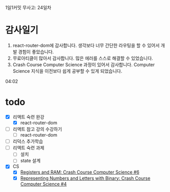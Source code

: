 1일1커밋 무사고: 24일차

# 감사일기

1. react-router-dom에 감사합니다. 생각보다 너무 간단한 라우팅을 할 수 있어서 개발 경험이 좋았습니다.
2. 무료아티클이 많아서 감사합니다. 많은 에러를 스스로 해결할 수 있었습니다.
3. Crash Course Computer Science 과정이 있어서 감사합니다. Computer Science 지식을 이전보다 쉽게 공부할 수 있게 되었습니다.

04:02

# todo

- [x] 리액트 숙련 완강
  - [x] react-router-dom
- [ ] 리액트 참고 강의 수강하기
  - [ ] react-router-dom
- [ ] 리덕스 추가학습
- [ ] 리액트 숙련 과제
  - [ ] 설치
  - [ ] state 설계
- [x] CS
  - [x] [Registers and RAM: Crash Course Computer Science #6](https://i.ytimg.com/an_webp/fpnE6UAfbtU/mqdefault_6s.webp?du=3000&sqp=CKrcv5wG&rs=AOn4CLA68Yl8Bn4jmq1FfZbtOJBGtKGQEg)
  - [x] [Representing Numbers and Letters with Binary: Crash Course Computer Science #4](https://www.youtube.com/watch?v=1GSjbWt0c9M)
